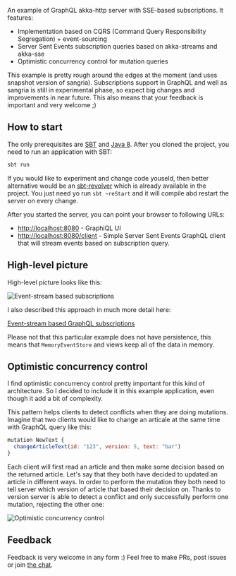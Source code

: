 An example of GraphQL akka-http server with SSE-based subscriptions. It features:

* Implementation based on CQRS (Command Query Responsibility Segregation) + event-sourcing 
* Server Sent Events subscription queries based on akka-streams and akka-sse
* Optimistic concurrency control for mutation queries

This example is pretty rough around the edges at the moment (and uses snapshot version of sangria). Subscriptions support in GraphQL and well as sangria is still in experimental phase, so expect big changes and improvements in near future. This also means that your feedback is important and very welcome ;)  

## How to start

The only prerequisites are [SBT](http://www.scala-sbt.org/download.html) and [Java 8](http://www.oracle.com/technetwork/java/javase/downloads/jdk8-downloads-2133151.html). After you cloned the project, you need to run an application with SBT:
 
```bash
sbt run
```

If you would like to experiment and change code youseld, then better alternative would be an [sbt-revolver](https://github.com/spray/sbt-revolver) which is already available in the project. You just need yo run `sbt ~reStart` and it will compile abd restart the server on every change.
   
After you started the server, you can point your browser to following URLs:
 
* [http://localhost:8080](http://localhost:8080) - GraphiQL UI
* [http://localhost:8080/client](http://localhost:8080/client) - Simple Server Sent Events GraphQL client that will stream events based on subscription query. 

## High-level picture

High-level picture looks like this:
 
![Event-stream based subscriptions](http://olegilyenko.github.io/reactive-ecommerce-api-design/assets/img/graphq-subscription-3.svg)

I also described this approach in much more detail here:

[Event-stream based GraphQL subscriptions](https://gist.github.com/OlegIlyenko/a5a9ab1b000ba0b5b1ad)

Please not that this particular example does not have persistence, this means that `MemoryEventStore` and views keep all of the data in memory.   

## Optimistic concurrency control

I find optimistic concurrency control pretty important for this kind of architecture. So I decided to include it in this example application, even though it add a bit of complexity.

This pattern helps clients to detect conflicts when they are doing mutations. Imagine that two clients would like to change an articale at the same time with GraphQL query like this:
  
```js
mutation NewText {
  changeArticleText(id: "123", version: 5, text: "bar")
}
```

Each client will first read an article and then make some decision based on the returned article. Let's say that they both have decided to updated an article in different ways. In order to perform the mutation they both need to tell server which version of article that based their decision on. Thanks to version server is able to detect a conflict and only successfully perform one mutation, rejecting the other one:   

![Optimistic concurrency control](http://olegilyenko.github.io/reactive-ecommerce-api-design/assets/img/optimistic-sangria.svg)

## Feedback

Feedback is very welcome in any form :) Feel free to make PRs, post issues or join [the chat](https://gitter.im/sangria-graphql/sangria).

 


